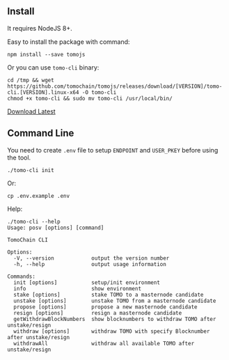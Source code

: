 
## Install
It requires NodeJS 8+.

Easy to install the package with command:
```
npm install --save tomojs
```

Or you can use `tomo-cli` binary:
```
cd /tmp && wget https://github.com/tomochain/tomojs/releases/download/[VERSION]/tomo-cli.[VERSION].linux-x64 -O tomo-cli
chmod +x tomo-cli && sudo mv tomo-cli /usr/local/bin/
```
[Download Latest](/releases/latest)

## Command Line
You need to create `.env` file to setup `ENDPOINT` and `USER_PKEY` before using the tool.

```
./tomo-cli init
```
Or:

```
cp .env.example .env
```

Help:
```
./tomo-cli --help
Usage: posv [options] [command]

TomoChain CLI

Options:
  -V, --version            output the version number
  -h, --help               output usage information

Commands:
  init [options]           setup/init environment
  info                     show environment
  stake [options]          stake TOMO to a masternode candidate
  unstake [options]        unstake TOMO from a masternode candidate
  propose [options]        propose a new masternode candidate
  resign [options]         resign a masternode candidate
  getWithdrawBlockNumbers  show blocknumbers to withdraw TOMO after unstake/resign
  withdraw [options]       withdraw TOMO with specify Blocknumber after unstake/resign
  withdrawAll              withdraw all available TOMO after unstake/resign
```
